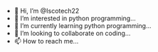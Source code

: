 - 👋 Hi, I’m @Iscotech22
- 👀 I’m interested in python programming...
- 🌱 I’m currently learning python programming...
- 💞️ I’m looking to collaborate on coding...
- 📫 How to reach me...

<!---
Iscotech22/Iscotech22 is a ✨ special ✨ repository because its `README.md` (this file) appears on your GitHub profile.
You can click the Preview link to take a look at your changes.
--->
